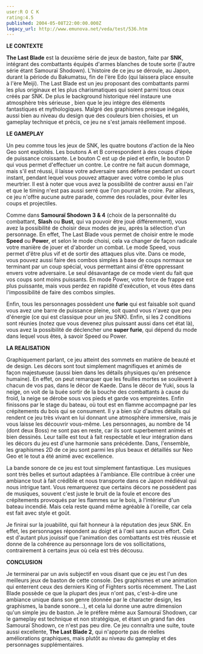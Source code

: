 ```yaml
---
user:R O C K
rating:4.5
published: 2004-05-08T22:00:00.000Z
legacy_url: http://www.emunova.net/veda/test/536.htm
---
```

**LE CONTEXTE**  

  

**The Last Blade** est la deuxième série de jeux de baston, faite par **SNK**, intégrant des combattants équipés d'armes blanches de toute sorte (l'autre série étant Samouraï Shodown). L'histoire de ce jeu se déroule, au Japon, durant la période du Bakumatsu, fin de l'ère Edo (qui laissera place ensuite à l'ère Meiji). The Last Blade est un jeu proposant des combattants parmi les plus originaux et les plus charismatiques qui soient parmi tous ceux créés par SNK. De plus le background historique réel instaure une atmosphère très sérieuse , bien que le jeu intègre des éléments fantastiques et mythologiques. Malgré des graphismes presque inégalés, aussi bien au niveau du design que des couleurs bien choisies, et un gameplay technique et précis, ce jeu ne s'est jamais réellement imposé.  

  

**LE GAMEPLAY**  

  

Un peu comme tous les jeux de SNK, les quatre boutons d'action de la Neo Geo sont exploités. Les boutons A et B correspondent à des coups d'épée de puissance croissante. Le bouton C est up de pied et enfin, le bouton D qui vous permet d'effectuer un contre. Le contre ne fait aucun dommage, mais s'il est réussi, il laisse votre adversaire sans défense pendant un court instant, pendant lequel vous pouvez attaquer avec votre combo le plus meurtrier. Il est à noter que vous avez la possibilité de contrer aussi en l'air et que le timing n'est pas aussi serré que l'on pourrait le croire. Par ailleurs, ce jeu n'offre aucune autre parade, comme des roulades, pour éviter les coups et projectiles.   

Comme dans **Samouraï Shodown 3 & 4** (choix de la personnalité du combattant, **Slash** ou **Bust**, qui va pouvoir être joué différemment), vous avez la possibilité de choisir deux modes de jeu, après la sélection d'un personnage. En effet, The Last Blade vous permet de choisir entre le mode **Speed** ou **Power**, et selon le mode choisi, cela va changer de façon radicale votre manière de jouer et d'aborder un combat. Le mode Speed, vous permet d'être plus vif et de sortir des attaques plus vite. Dans ce mode, vous pouvez aussi faire des combos simples à base de coups normaux se terminant par un coup spécial, vous permettant ainsi d'être oppressant envers votre adversaire. Le seul désavantage de ce mode vient du fait que vos coups sont moins puissants. En mode Power, votre force de frappe est plus puissante, mais vous perdez en rapidité d'exécution, et vous êtes dans l'impossibilité de faire des combos simples.  

Enfin, tous les personnages possèdent une **furie** qui est faisable soit quand vous avez une barre de puissance pleine, soit quand vous n'avez que peu d'énergie (ce qui est classique pour un jeu SNK). Enfin, si les 2 conditions sont réunies (notez que vous devenez plus puissant aussi dans cet état là), vous avez la possibilité de déclencher une **super furie**, qui dépend du mode dans lequel vous êtes, à savoir Speed ou Power.  

  

**LA REALISATION**  

  

Graphiquement parlant, ce jeu atteint des sommets en matière de beauté et de design. Les décors sont tout simplement magnifiques et animés de façon majestueuse (aussi bien dans les détails physiques qu'en présence humaine). En effet, on peut remarquer que les feuilles mortes se soulèvent à chacun de vos pas, dans le décor de Kaede. Dans le décor de Yuki, sous la neige, on voit de la buée sortir de la bouche des combattants à cause du froid, la neige se dérobe sous vos pieds et garde vos empreintes. Enfin finissons par le stage du bateau, où tout est en flamme accompagné par les crépitements du bois qui se consument. Il y a bien sûr d'autres détails qui rendent ce jeu très vivant en lui donnant une atmosphère immersive, mais je vous laisse les découvrir vous-même. Les personnages, au nombre de 14 (dont deux Boss) ne sont pas en reste, car ils sont superbement animés et bien dessinés. Leur taille est tout à fait respectable et leur intégration dans les décors du jeu est d'une harmonie sans précédente. Dans, l'ensemble, les graphismes 2D de ce jeu sont parmi les plus beaux et détaillés sur Neo Geo et le tout a été animé avec excellence.  

La bande sonore de ce jeu est tout simplement fantastique. Les musiques sont très belles et surtout adaptées à l'ambiance. Elle contribue à créer une ambiance tout à fait crédible et nous transporte dans ce Japon médiéval qui nous intrigue tant. Vous remarquerez que certains décors ne possèdent pas de musiques, souvent c'est juste le bruit de la foule et encore des crépitements provoqués par les flammes sur le bois, à l'intérieur d'un bateau incendié. Mais cela reste quand même agréable à l'oreille, car cela est fait avec style et goût.  

Je finirai sur la jouabilité, qui fait honneur à la réputation des jeux SNK. En effet, les personnages répondent au doigt et à l'œil sans aucun effort. Cela est d'autant plus jouissif que l'animation des combattants est très réussie et donne de la cohérence au personnage lors de vos sollicitations, contrairement à certains jeux où cela est très décousu.  

  

**CONCLUSION**  

  

Je terminerai par un avis subjectif en vous disant que ce jeu est l'un des meilleurs jeux de baston de cette console. Des graphismes et une animation qui enterrent ceux des derniers King of Fighters sortis récemment. The Last Blade possède ce que la plupart des jeux n'ont pas, c'est-à-dire une ambiance unique dans son genre (donnée par le character design, les graphismes, la bande sonore...), et cela lui donne une autre dimension qu'un simple jeu de baston. Je le préfère même aux Samouraï Shodown, car le gameplay est technique et non stratégique, et étant un grand fan des Samouraï Shodown, ce n'est pas peu dire. Ce jeu connaîtra une suite, toute aussi excellente, **The Last Blade 2**, qui n'apporte pas de réelles améliorations graphiques, mais plutôt au niveau du gameplay et des personnages supplémentaires.